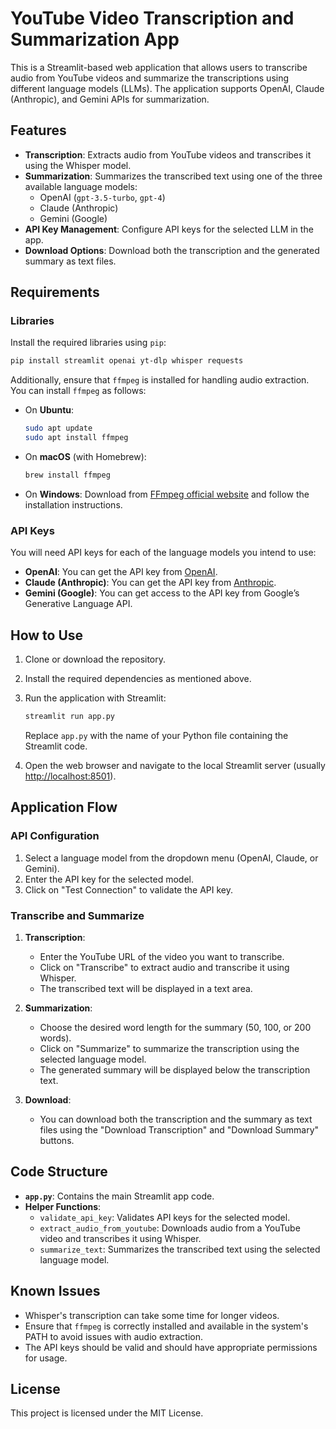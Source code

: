 # YouTube Video Transcription and Summarization App

This is a Streamlit-based web application that allows users to transcribe audio from YouTube videos and summarize the transcriptions using different language models (LLMs). The application supports OpenAI, Claude (Anthropic), and Gemini APIs for summarization.

## Features

- **Transcription**: Extracts audio from YouTube videos and transcribes it using the Whisper model.
- **Summarization**: Summarizes the transcribed text using one of the three available language models:
  - OpenAI (`gpt-3.5-turbo`, `gpt-4`)
  - Claude (Anthropic)
  - Gemini (Google)
- **API Key Management**: Configure API keys for the selected LLM in the app.
- **Download Options**: Download both the transcription and the generated summary as text files.

## Requirements

### Libraries

Install the required libraries using `pip`:

```bash
pip install streamlit openai yt-dlp whisper requests
```

Additionally, ensure that `ffmpeg` is installed for handling audio extraction. You can install `ffmpeg` as follows:

- On **Ubuntu**:
  ```bash
  sudo apt update
  sudo apt install ffmpeg
  ```

- On **macOS** (with Homebrew):
  ```bash
  brew install ffmpeg
  ```

- On **Windows**:
  Download from [FFmpeg official website](https://ffmpeg.org/download.html) and follow the installation instructions.

### API Keys

You will need API keys for each of the language models you intend to use:

- **OpenAI**: You can get the API key from [OpenAI](https://openai.com).
- **Claude (Anthropic)**: You can get the API key from [Anthropic](https://www.anthropic.com/).
- **Gemini (Google)**: You can get access to the API key from Google’s Generative Language API.

## How to Use

1. Clone or download the repository.
2. Install the required dependencies as mentioned above.
3. Run the application with Streamlit:
   ```bash
   streamlit run app.py
   ```
   Replace `app.py` with the name of your Python file containing the Streamlit code.

4. Open the web browser and navigate to the local Streamlit server (usually [http://localhost:8501](http://localhost:8501)).

## Application Flow

### API Configuration

1. Select a language model from the dropdown menu (OpenAI, Claude, or Gemini).
2. Enter the API key for the selected model.
3. Click on "Test Connection" to validate the API key.

### Transcribe and Summarize

1. **Transcription**:
   - Enter the YouTube URL of the video you want to transcribe.
   - Click on "Transcribe" to extract audio and transcribe it using Whisper.
   - The transcribed text will be displayed in a text area.

2. **Summarization**:
   - Choose the desired word length for the summary (50, 100, or 200 words).
   - Click on "Summarize" to summarize the transcription using the selected language model.
   - The generated summary will be displayed below the transcription text.

3. **Download**:
   - You can download both the transcription and the summary as text files using the "Download Transcription" and "Download Summary" buttons.

## Code Structure

- **`app.py`**: Contains the main Streamlit app code.
- **Helper Functions**:
  - `validate_api_key`: Validates API keys for the selected model.
  - `extract_audio_from_youtube`: Downloads audio from a YouTube video and transcribes it using Whisper.
  - `summarize_text`: Summarizes the transcribed text using the selected language model.

## Known Issues

- Whisper's transcription can take some time for longer videos.
- Ensure that `ffmpeg` is correctly installed and available in the system's PATH to avoid issues with audio extraction.
- The API keys should be valid and should have appropriate permissions for usage.

## License

This project is licensed under the MIT License.
